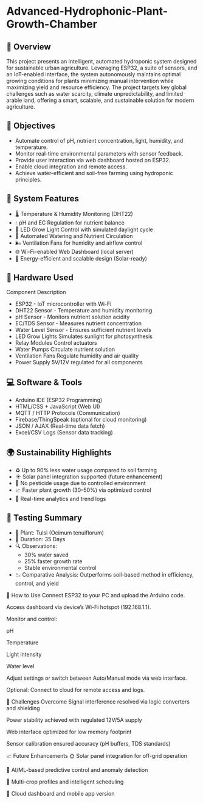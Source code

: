 # Advanced-Hydrophonic-Plant-Growth-Chamber
## 📘 Overview
This project presents an intelligent, automated hydroponic system designed for sustainable urban agriculture. Leveraging ESP32, a suite of sensors, and an IoT-enabled interface, the system autonomously maintains optimal growing conditions for plants minimizing manual intervention while maximizing yield and resource efficiency.
The project targets key global challenges such as water scarcity, climate unpredictability, and limited arable land, offering a smart, scalable, and sustainable solution for modern agriculture.

## 🎯 Objectives
- Automate control of pH, nutrient concentration, light, humidity, and temperature.
- Monitor real-time environmental parameters with sensor feedback.
- Provide user interaction via web dashboard hosted on ESP32.
- Enable cloud integration and remote access.
- Achieve water-efficient and soil-free farming using hydroponic principles.
  
## 🧠 System Features
- 🌡️ Temperature & Humidity Monitoring (DHT22)
- 💧 pH and EC Regulation for nutrient balance
- 🔦 LED Grow Light Control with simulated daylight cycle
- 🚿 Automated Watering and Nutrient Circulation
- 🌬️ Ventilation Fans for humidity and airflow control
- 🌐 Wi-Fi-enabled Web Dashboard (local server)
- 🔋 Energy-efficient and scalable design (Solar-ready)
  
## 🔧 Hardware Used
Component	Description
- ESP32	- IoT microcontroller with Wi-Fi
- DHT22 Sensor -	Temperature and humidity monitoring
- pH Sensor	- Monitors nutrient solution acidity
- EC/TDS Sensor -	Measures nutrient concentration
- Water Level Sensor - Ensures sufficient nutrient levels
- LED Grow Lights	Simulates sunlight for photosynthesis
- Relay Modules	Control actuators
- Water Pumps	Circulate nutrient solution
- Ventilation Fans	Regulate humidity and air quality
- Power Supply	5V/12V regulated for all components

## 💻 Software & Tools
- Arduino IDE (ESP32 Programming)
- HTML/CSS + JavaScript (Web UI)
- MQTT / HTTP Protocols (Communication)
- Firebase/ThingSpeak (optional for cloud monitoring)
- JSON / AJAX (Real-time data fetch)
- Excel/CSV Logs (Sensor data tracking)

## 🌍 Sustainability Highlights
- ♻️ Up to 90% less water usage compared to soil farming
- ☀️ Solar panel integration supported (future enhancement)
- 🐞 No pesticide usage due to controlled environment
- 📈 Faster plant growth (30–50%) via optimized control
- 🧪 Real-time analytics and trend logs

 ## 🧪 Testing Summary
- 🌿 Plant: Tulsi (Ocimum tenuiflorum)
- 📆 Duration: 35 Days
- 🔍 Observations:
   - 30% water saved
   - 25% faster growth rate
   - Stable environmental control
- 📉 Comparative Analysis: Outperforms soil-based method in efficiency, control, and yield

🧰 How to Use
Connect ESP32 to your PC and upload the Arduino code.

Access dashboard via device’s Wi-Fi hotspot (192.168.1.1).

Monitor and control:

pH

Temperature

Light intensity

Water level

Adjust settings or switch between Auto/Manual mode via web interface.

Optional: Connect to cloud for remote access and logs.

🚧 Challenges Overcome
Signal interference resolved via logic converters and shielding

Power stability achieved with regulated 12V/5A supply

Web interface optimized for low memory footprint

Sensor calibration ensured accuracy (pH buffers, TDS standards)

📈 Future Enhancements
🌞 Solar panel integration for off-grid operation

🤖 AI/ML-based predictive control and anomaly detection

🌿 Multi-crop profiles and intelligent scheduling

📲 Cloud dashboard and mobile app version
